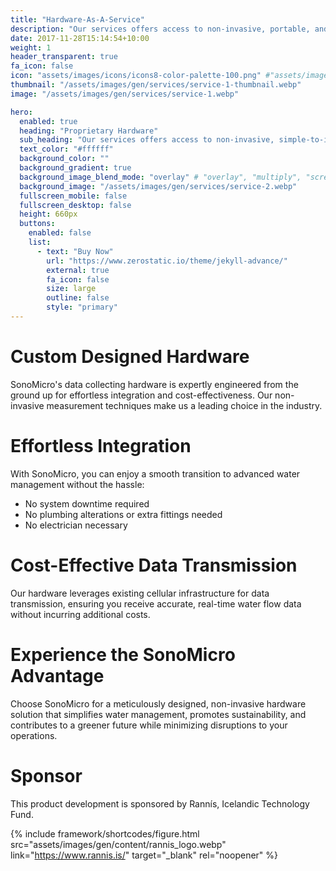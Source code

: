 ```yaml
---
title: "Hardware-As-A-Service"
description: "Our services offers access to non-invasive, portable, and simple-to-install sub-metering hardware that provides precise, real-time water flow data, allowing for efficient water usage monitoring at a minimal, budget-friendly licencing fee."
date: 2017-11-28T15:14:54+10:00
weight: 1
header_transparent: true
fa_icon: false
icon: "assets/images/icons/icons8-color-palette-100.png" #"assets/images/icons/icons8-source-code-100.png"
thumbnail: "/assets/images/gen/services/service-1-thumbnail.webp"
image: "/assets/images/gen/services/service-1.webp"

hero:
  enabled: true
  heading: "Proprietary Hardware"
  sub_heading: "Our services offers access to non-invasive, simple-to-install sub-metering hardware that provides precise, real-time water flow data, allowing for efficient water usage monitoring at a minimal, budget-friendly ongoing cost."
  text_color: "#ffffff"
  background_color: ""
  background_gradient: true
  background_image_blend_mode: "overlay" # "overlay", "multiply", "screen"
  background_image: "/assets/images/gen/services/service-2.webp"
  fullscreen_mobile: false
  fullscreen_desktop: false
  height: 660px
  buttons:
    enabled: false
    list:
      - text: "Buy Now"
        url: "https://www.zerostatic.io/theme/jekyll-advance/"
        external: true
        fa_icon: false
        size: large
        outline: false
        style: "primary"
---
```

# Custom Designed Hardware
SonoMicro's data collecting hardware is expertly engineered from the ground up for effortless integration and cost-effectiveness. Our non-invasive measurement techniques make us a leading choice in the industry.

# Effortless Integration
With SonoMicro, you can enjoy a smooth transition to advanced water management without the hassle:

- No system downtime required
- No plumbing alterations or extra fittings needed
- No electrician necessary

# Cost-Effective Data Transmission
Our hardware leverages existing cellular infrastructure for data transmission, ensuring you receive accurate, real-time water flow data without incurring additional costs.

# Experience the SonoMicro Advantage
Choose SonoMicro for a meticulously designed, non-invasive hardware solution that simplifies water management, promotes sustainability, and contributes to a greener future while minimizing disruptions to your operations.

# Sponsor

This product development is sponsored by Rannís, Icelandic Technology Fund. 

{% include framework/shortcodes/figure.html src="assets/images/gen/content/rannis_logo.webp" link="https://www.rannis.is/" target="_blank" rel="noopener" %}